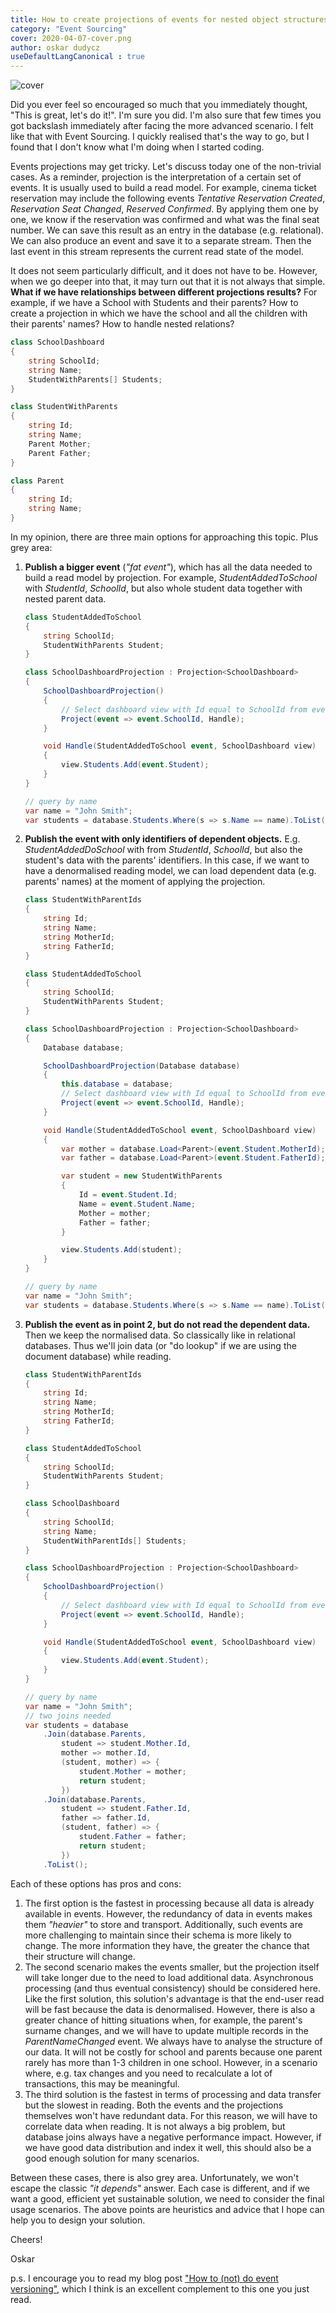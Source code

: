 ```yaml
---
title: How to create projections of events for nested object structures? 
category: "Event Sourcing"
cover: 2020-04-07-cover.png
author: oskar dudycz
useDefaultLangCanonical : true
---
```


![cover](2020-04-07-cover.png)

Did you ever feel so encouraged so much that you immediately thought, "This is great, let's do it!". I'm sure you did. I'm also sure that few times you got backslash immediately after facing the more advanced scenario. I felt like that with Event Sourcing. I quickly realised that's the way to go, but I found that I don't know what I'm doing when I started coding. 

Events projections may get tricky. Let's discuss today one of the non-trivial cases. As a reminder, projection is the interpretation of a certain set of events. It is usually used to build a read model.  For example, cinema ticket reservation may include the following events _Tentative Reservation Created_, _Reservation Seat Changed_, _Reserved Confirmed_. By applying them one by one, we know if the reservation was confirmed and what was the final seat number. We can save this result as an entry in the database (e.g. relational). We can also produce an event and save it to a separate stream. Then the last event in this stream represents the current read state of the model.

It does not seem particularly difficult, and it does not have to be. However, when we go deeper into that, it may turn out that it is not always that simple. **What if we have relationships between different projections results?** For example, if we have a School with Students and their parents? How to create a projection in which we have the school and all the children with their parents' names? How to handle nested relations?

```csharp
class SchoolDashboard
{
    string SchoolId;
    string Name;
    StudentWithParents[] Students;
}

class StudentWithParents
{
    string Id;
    string Name;
    Parent Mother;
    Parent Father;
}

class Parent
{
    string Id;
    string Name;
}
```

In my opinion, there are three main options for approaching this topic. Plus grey area:

1. **Publish a bigger event** (_"fat event"_), which has all the data needed to build a read model by projection. For example, _StudentAddedToSchool_ with _StudentId_, _SchoolId_, but also whole student data together with nested parent data.
    ```csharp
    class StudentAddedToSchool
    {
        string SchoolId;
        StudentWithParents Student;
    }

    class SchoolDashboardProjection : Projection<SchoolDashboard>
    {
        SchoolDashboardProjection()
        {
            // Select dashboard view with Id equal to SchoolId from event
            Project(event => event.SchoolId, Handle);
        }

        void Handle(StudentAddedToSchool event, SchoolDashboard view)
        {
            view.Students.Add(event.Student);
        }
    }

    // query by name
    var name = "John Smith";
    var students = database.Students.Where(s => s.Name == name).ToList();
    ```
2. **Publish the event with only identifiers of dependent objects.** E.g. _StudentAddedDoSchool_ with from  _StudentId_, _SchoolId_, but also the student's data with the parents' identifiers. In this case, if we want to have a denormalised reading model, we can load dependent data (e.g. parents' names) at the moment of applying the projection.
    ```csharp
    class StudentWithParentIds
    {
        string Id;
        string Name;
        string MotherId;
        string FatherId;
    }

    class StudentAddedToSchool
    {
        string SchoolId;
        StudentWithParents Student;
    }

    class SchoolDashboardProjection : Projection<SchoolDashboard>
    {
        Database database;

        SchoolDashboardProjection(Database database)
        {
            this.database = database;
            // Select dashboard view with Id equal to SchoolId from event
            Project(event => event.SchoolId, Handle);
        }

        void Handle(StudentAddedToSchool event, SchoolDashboard view)
        {
            var mother = database.Load<Parent>(event.Student.MotherId);
            var father = database.Load<Parent>(event.Student.FatherId);

            var student = new StudentWithParents
            {
                Id = event.Student.Id;
                Name = event.Student.Name;
                Mother = mother;
                Father = father;
            }

            view.Students.Add(student);
        }
    }

    // query by name
    var name = "John Smith";
    var students = database.Students.Where(s => s.Name == name).ToList();
    ```
3. **Publish the event as in point 2, but do not read the dependent data.** Then we keep the normalised data. So classically like in relational databases. Thus we'll join data (or "do lookup" if we are using the document database) while reading.
    ```csharp
    class StudentWithParentIds
    {
        string Id;
        string Name;
        string MotherId;
        string FatherId;
    }

    class StudentAddedToSchool
    {
        string SchoolId;
        StudentWithParents Student;
    }

    class SchoolDashboard
    {
        string SchoolId;
        string Name;
        StudentWithParentIds[] Students;
    }
    
    class SchoolDashboardProjection : Projection<SchoolDashboard>
    {
        SchoolDashboardProjection()
        {
            // Select dashboard view with Id equal to SchoolId from event
            Project(event => event.SchoolId, Handle);
        }

        void Handle(StudentAddedToSchool event, SchoolDashboard view)
        {
            view.Students.Add(event.Student);
        }
    }

    // query by name
    var name = "John Smith";
    // two joins needed
    var students = database
        .Join(database.Parents,
            student => student.Mother.Id,
            mother => mother.Id,
            (student, mother) => { 
                student.Mother = mother;
                return student;
            })
        .Join(database.Parents,
            student => student.Father.Id,
            father => father.Id,
            (student, father) => { 
                student.Father = father;
                return student;
            })
        .ToList();
    ```

Each of these options has pros and cons:

1. The first option is the fastest in processing because all data is already available in events. However, the redundancy of data in events makes them _"heavier"_ to store and transport. Additionally, such events are more challenging to maintain since their schema is more likely to change. The more information they have, the greater the chance that their structure will change.
2. The second scenario makes the events smaller, but the projection itself will take longer due to the need to load additional data. Asynchronous processing (and thus eventual consistency) should be considered here. Like the first solution, this solution's advantage is that the end-user read will be fast because the data is denormalised. However, there is also a greater chance of hitting situations when, for example, the parent's surname changes, and we will have to update multiple records in the _ParentNameChanged_ event. We always have to analyse the structure of our data. It will not be costly for school and parents because one parent rarely has more than 1-3 children in one school. However, in a scenario where, e.g. tax changes and you need to recalculate a lot of transactions, this may be meaningful.
3. The third solution is the fastest in terms of processing and data transfer but the slowest in reading. Both the events and the projections themselves won't have redundant data. For this reason, we will have to correlate data when reading. It is not always a big problem, but database joins always have a negative performance impact. However, if we have good data distribution and index it well, this should also be a good enough solution for many scenarios.


Between these cases, there is also grey area. Unfortunately, we won't escape the classic *"it depends"* answer. Each case is different, and if we want a good, efficient yet sustainable solution, we need to consider the final usage scenarios. The above points are heuristics and advice that I hope can help you to design your solution.

Cheers!

Oskar

p.s. I encourage you to read my blog post ["How to (not) do event versioning"](/pl/how_to_do_event_versioning/), which I think is an excellent complement to this one you just read.